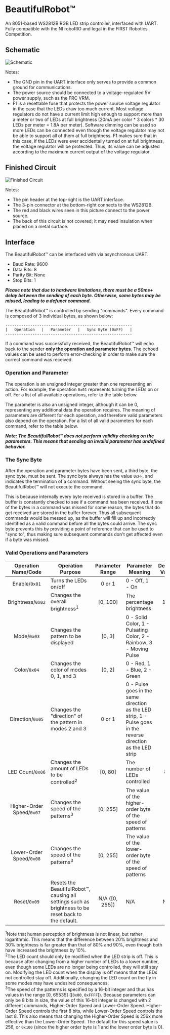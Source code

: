 # BeautifulRobot&#8482;
An 8051-based WS2812B RGB LED strip controller, interfaced with UART.
Fully compatible with the NI roboRIO and legal in the FIRST Robotics Competition.

## Schematic
![Schematic](https://user-images.githubusercontent.com/32781310/50739488-3b19b400-11af-11e9-90dc-13c8eeac2b61.png)

Notes:
* The GND pin in the UART interface only serves to provide a common ground for communications.
* The power source should be connected to a voltage-regulated 5V power supply, such as the FRC VRM.
* F1 is a resettable fuse that protects the power source voltage regulator in the case that the LEDs draw too much current.
Most voltage regulators do not have a current limit high enough to support more than a meter or two of LEDs at full brightness
(20mA per color * 3 colors * 30 LEDs per meter = 1.8A per meter). Software dimming can be used so more LEDs can be connected even
though the voltage regulator may not be able to support all of them at full brightness. F1 makes sure that in this case, if the
LEDs were ever accidentally turned on at full brightness, the voltage regulator will be protected. Thus, its value can be adjusted
according to the maximum current output of the voltage regulator.

## Finished Circuit
![Finished Circuit](https://user-images.githubusercontent.com/32781310/50739594-d19aa500-11b0-11e9-973e-fcf7403f7e3e.jpg)

Notes:
* The pin header at the top-right is the UART interface.
* The 3-pin connector at the bottom-right connects to the WS2812B.
* The red and black wires seen in this picture connect to the power source.
* The back of this circuit is not covered; it may need insulation when placed on a metal surface.

## Interface
The BeautifulRobot&#8482; can be interfaced with via asynchronous UART.
* Baud Rate: 9600
* Data Bits: 8
* Parity Bit: None
* Stop Bits: 1

***Please note that due to hardware limitations, there must be a 50ms+ delay between the sending of each byte.
Otherwise, some bytes may be missed, leading to a defunct command.***

The BeautifulRobot&#8482; is controlled by sending "commands".
Every command is composed of 3 individual bytes, as shown below:
```
--------------------------------------------------------
|   Operation   |   Parameter   |   Sync Byte (0xFF)   |
--------------------------------------------------------
```

If a command was successfully received, the BeautifulRobot&#8482; will echo back to the sender **only the operation and parameter bytes**.
The echoed values can be used to perform error-checking in order to make sure the correct command was received.

### Operation and Parameter
The operation is an unsigned integer greater than one representing an action.
For example, the operation `0x01` represents turning the LEDs on or off.
For a list of all available operations, refer to the table below.

The parameter is also an unsigned integer, although it can be 0, representing any additional data the operation requires.
The meaning of parameters are different for each operation, and therefore valid parameters also depend on the operation.
For a list of all valid parameters for each command, refer to the table below.

***Note: The BeautifulRobot&#8482; does not perform validity checking on the parameters.
This means that sending an invalid parameter has undefined behavior.***

### The Sync Byte
After the operation and parameter bytes have been sent, a third byte, the sync byte, must be sent.
The sync byte always has the value `0xFF`, and indicates the termination of a command.
Without seeing the sync byte, the BeautifulRobot&#8482; will not execute the command.

This is because internally every byte received is stored in a buffer.
The buffer is constantly checked to see if a command has been received. 
If one of the bytes in a command was missed for some reason, the bytes that do get received are stored in the buffer forever.
Thus all subsequent commands would be messed up, as the buffer will fill up and incorrectly identified as a valid command before
all the bytes could arrive.
The sync byte prevents this by providing a point of reference that can be used to "sync to", thus making sure subsequent commands
don't get affected even if a byte was missed.

### Valid Operations and Parameters
| Operation Name/Code | Operation Purpose | Parameter Range | Parameter Meaning | Default Value |
|:-------------------:| ----------------- |:---------------:| ----------------- |:-------------:|
| Enable/`0x01` | Turns the LEDs on/off | 0 or 1 | 0 - Off, 1 - On | 0 |
| Brightness/`0x02` | Changes the overall brightness<sup>1</sup> | [0, 100] | The percentage brightness | 100 |
| Mode/`0x03` | Changes the pattern to be displayed | [0, 3] | 0 - Solid Color, 1 - Pulsating Color, 2 - Rainbow, 3 - Moving Pulse | 0 |
| Color/`0x04` | Changes the color of modes 0, 1, and 3 | [0, 2] | 0 - Red, 1 - Blue, 2 - Green | 2 |
| Direction/`0x05` | Changes the "direction" of the pattern in modes 2 and 3 | 0 or 1 | 0 - Pulse goes in the same direction as the LED strip, 1 - Pulse goes in the reverse direction as the LED strip | 0 |
| LED Count/`0x06` | Changes the amount of LEDs to be controlled<sup>2</sup> | [0, 80] | The number of LEDs controlled | 80 |
| Higher-Order Speed/`0x07` | Changes the speed of the patterns<sup>3</sup> | [0, 255] | The value of the higher-order byte of the speed of patterns | 1 |
| Lower-Order Speed/`0x08` | Changes the speed of the patterns<sup>3</sup> | [0, 255] | The value of the lower-order byte of the speed of patterns | 0 |
| Reset/`0x09` | Resets the BeautifulRobot&#8482;, causing all settings such as brightness to be reset back to the default. | N/A ([0, 255]) | N/A | N/A |

<sup>1</sup>Note that human perception of brightness is not linear, but rather logarithmic.
This means that the difference between 20% brightness and 30% brightness is far greater than that of 80% and 90%, even though both
have increased the brightness by 10%.\
<sup>2</sup>The LED count should only be modified when the LED strip is off.
This is because after changing from a higher number of LEDs to a lower number, even though some LEDs are no longer being controlled,
they will still stay on. Modifying the LED count when the display is off means that the LEDs not controlled stay off.
Additionally, changing the LED count on the fly in some modes may have undesired consequences.\
<sup>3</sup>The speed of the patterns is specified by a 16-bit integer and thus has values in the range [0, 65535] ([`0x00`, `0xFFFF`]).
Because parameters can only be 8 bits in size, the value of this 16-bit integer is changed with 2 different commands, Higher-Order Speed and Lower-Order Speed.
Higher-Order Speed controls the first 8 bits, while Lower-Order Speed controls the last 8. 
This also means that changing the Higher-Order Speed is 256x more effective than the Lower-Order Speed.
The default for this speed value is 256, or `0x100` (since the higher order byte is 1 and the lower order byte is 0).
